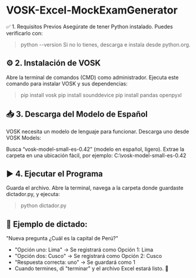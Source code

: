 # VOSK-Excel-MockExamGenerator
✅ 1. Requisitos Previos
Asegúrate de tener Python instalado. Puedes verificarlo con:
> python --version
Si no lo tienes, descarga e instala desde python.org.

## ⚙️ 2. Instalación de VOSK
Abre la terminal de comandos (CMD) como administrador.
Ejecuta este comando para instalar VOSK y sus dependencias:
> pip install vosk
> pip install sounddevice
> pip install pandas openpyxl

## 📥 3. Descarga del Modelo de Español
VOSK necesita un modelo de lenguaje para funcionar. Descarga uno desde VOSK Models:

Busca “vosk-model-small-es-0.42” (modelo en español, ligero).
Extrae la carpeta en una ubicación fácil, por ejemplo: C:\vosk-model-small-es-0.42

## ▶️ 4. Ejecutar el Programa
Guarda el archivo.
Abre la terminal, navega a la carpeta donde guardaste dictador.py, y ejecuta:
> python dictador.py

## 🔹 Ejemplo de dictado:

"Nueva pregunta ¿Cuál es la capital de Perú?"
- "Opción uno: Lima" → Se registrará como Opción 1: Lima
- "Opción dos: Cusco" → Se registrará como Opción 2: Cusco
- "Respuesta correcta: uno" → Se guardará como 1
- Cuando termines, di "terminar" y el archivo Excel estará listo. 🚀
